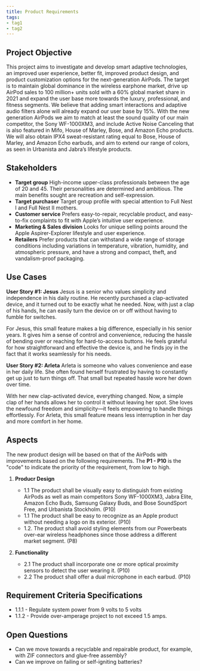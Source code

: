 ```yaml
---
title: Product Requirements
tags:
- tag1
- tag2
---
```


## Project Objective

This project aims to investigate and develop smart adaptive technologies, an improved user experience, better fit, improved product design, and product customization options for the next-generation AirPods. The target is to maintain global dominance in the wireless earphone market, drive up AirPod sales to 100 million+ units sold with a 60% global market share in 2021 and expand the user base more towards the luxury, professional, and fitness segments. We believe that adding smart interactions and adaptive audio filters alone will already expand our user base by 15%. With the new generation AirPods we aim to match at least the sound quality of our main competitor, the Sony WF-1000XM3, and include Active Noise Canceling that is also featured in Mifo, House of Marley, Bose, and Amazon Echo products. We will also obtain IPX4 sweat-resistant rating equal to Bose, House of Marley, and Amazon Echo earbuds, and aim to extend our range of colors, as seen in Urbanista and Jabra’s lifestyle products.

## Stakeholders

- **Target group** High-income upper-class professionals between the age of 20 and 45. Their personalities are determined and ambitious. The main benefits sought are recreation and self-expression.
- **Target purchaser** Target group profile with special attention to Full Nest I and Full Nest II mothers.
- **Customer service** Prefers easy-to-repair, recyclable product, and easy-to-fix complaints to fit with Apple’s intuitive user experience.
- **Marketing & Sales division** Looks for unique selling points around the Apple Aspirer-Explorer lifestyle and user experience.
- **Retailers** Prefer products that can withstand a wide range of storage conditions including variations in temperature, vibration, humidity, and atmospheric pressure, and have a strong and compact, theft, and vandalism-proof packaging.


## Use Cases

**User Story #1: Jesus**
Jesus is a senior who values simplicity and independence in his daily routine. He recently purchased a clap-activated device, and it turned out to be exactly what he needed. Now, with just a clap of his hands, he can easily turn the device on or off without having to fumble for switches.

For Jesus, this small feature makes a big difference, especially in his senior years. It gives him a sense of control and convenience, reducing the hassle of bending over or reaching for hard-to-access buttons. He feels grateful for how straightforward and effective the device is, and he finds joy in the fact that it works seamlessly for his needs.

**User Story #2: Arleta**
Arleta is someone who values convenience and ease in her daily life. She often found herself frustrated by having to constantly get up just to turn things off. That small but repeated hassle wore her down over time.

With her new clap-activated device, everything changed. Now, a simple clap of her hands allows her to control it without leaving her spot. She loves the newfound freedom and simplicity—it feels empowering to handle things effortlessly. For Arleta, this small feature means less interruption in her day and more comfort in her home.

## Aspects

The new product design will be based on that of the AirPods with improvements based on the following requirements. The **P1 - P10** is the "code" to indicate the priority of the requirement, from low to high.

1. **Producr Design**
   * 1.1 The product shall be visually easy to distinguish from existing AirPods as well as main competitors Sony WF-1000XM3, Jabra Elite, Amazon Echo Buds, Samsung Galaxy Buds, and Bose SoundSport Free, and Urbanista Stockholm. (P10)
   * 1.1 The product shall be easy to recognize as an Apple product without needing a logo on its exterior. (P10)
   * 1.2. The product shall avoid styling elements from our Powerbeats over-ear wireless headphones since those address a different market segment. (P8)
  
1. **Functionality**
      * 2.1 The product shall incorporate one or more optical proximity sensors to detect the user wearing it. (P10)
      * 2.2 The product shall offer a dual microphone in each earbud. (P10)

## Requirement Criteria Specifications

* 1.1.1 - Regulate system power from 9 volts to 5 volts
* 1.1.2 - Provide over-amperage project to not exceed 1.5 amps.

## Open Questions

* Can we move towards a recyclable and repairable product, for example, with ZIF connectors and glue-free assembly?
* Can we improve on failing or self-igniting batteries?
